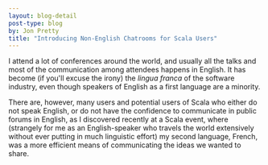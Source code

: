 ```yaml
---
layout: blog-detail
post-type: blog
by: Jon Pretty
title: "Introducing Non-English Chatrooms for Scala Users"
---
```


I attend a lot of conferences around the world, and usually all the talks and
most of the communication among attendees happens in English. It has become (if
you'll excuse the irony) the *lingua franca* of the software industry, even
though speakers of English as a first language are a minority.

There are, however, many users and potential users of Scala who either do not
speak English, or do not have the confidence to communicate in public forums in
English, as I discovered recently at a Scala event, where (strangely for me as
an English-speaker who travels the world extensively without ever putting in
much linguistic effort) my second language, French, was a more efficient means
of communicating the ideas we wanted to share.


